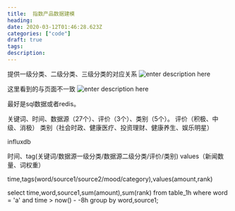 ```yaml
---
title:  指数产品数据建模
heading: 
date: 2020-03-12T01:46:28.623Z
categories: ["code"]
draft: true
tags: 
description: 
---
```


提供一级分类、二级分类、三级分类的对应关系
![enter description here](https://gitee.com/smile365/blogimg/raw/master/sxy91/1583980256508.png)

这里看到的与页面不一致
![enter description here](https://gitee.com/smile365/blogimg/raw/master/sxy91/1583980312641.png)

最好是sql数据或者redis。


关键词、时间、数据源（27个）、评价（3个）、类别（5个）。
评价（积极、中级、消极）
类别（社会时政、健康医疗、投资理财、健康养生、娱乐明星）

influxdb

时间、tag(关键词/数据源一级分类/数据源二级分类/评价/类别) values（新闻数量、词权重）

time,tags(word/source1/source2/mood/category),values(amount,rank)

select time,word,source1,sum(amount),sum(rank) from table_1h where word = 'a' and time > now() - -8h group by word,source1;

